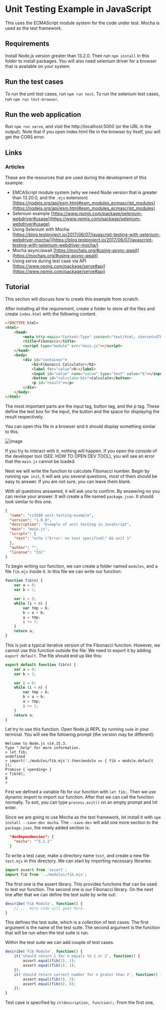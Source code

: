 # Unit Testing Example in JavaScript

This uses the ECMAScript module system for the code under test. Mocha is used
as the test framework.

## Requirements

Install Node.js version greater than 13.2.0. Then run `npm install` in this folder to install packages. You will also need selenium driver for a browser that is available on your system.

## Run the test cases

To run the unit test cases, run `npm run test`. To run the selenium test cases, run `npm run test-browser`.

## Run the web application

Run `npm run serve`, and visit the http://localhost:5000 (or the URL in the output). Note that
if you open index.html file in the browser by itself, you will get the CORS error.

## Links

### Articles

These are the resources that are used during the development of this example:

- EMCAScript module system (why we need Node version that is greater than 13.20.0, and the `.mjs` extension) [https://nodejs.org/api/esm.html#esm_modules_ecmascript_modules](https://nodejs.org/api/esm.html#esm_modules_ecmascript_modules)
- Selenium example [https://www.npmjs.com/package/selenium-webdriver#usage](https://www.npmjs.com/package/selenium-webdriver#usage)
- Using Selenium with Mocha [https://blog.testproject.io/2017/06/07/javascript-testing-with-selenium-webdriver-mocha/](https://blog.testproject.io/2017/06/07/javascript-testing-with-selenium-webdriver-mocha/)
- Mocha async/await [https://mochajs.org/#using-async-await](https://mochajs.org/#using-async-await)
- Using serve during test case via API [https://www.npmjs.com/package/serve#api](https://www.npmjs.com/package/serve#api)

## Tutorial

This section will discuss how to create this example from scratch.

After installing all the requirement, create a folder to store all the files and create `index.html` with the following content.

```html
<!DOCTYPE html>
<html>
    <head>
        <meta http-equiv="Content-Type" content="text/html; charset=UTF-8" />
        <title>Fibonacci</title>
        <script type="module" src="main.js"></script>
    </head>
    <body>
        <div id="container">
            <h2>Fibonacci Calculator</h2>
            <label for="value">N:</label>
            <input id="value" name="value" type="text" value="6"></input>
            <button id="calculate-btn">Calculate</button>
            <p id="result"></p>
        </div>
    </body>
</html>
```

The most important parts are the input tag, button tag, and the p tag. These define the text box for the input, the button and the space for displaying the result respectively.

You can open this file in a browser and it should display something similar to this.

![image](https://user-images.githubusercontent.com/54723539/139168950-3287b709-317c-44d6-9a6e-5aa1041e4420.png)



If you try to interact with it, nothing will happen. If you open the console of the developer tool (SEE: HOW TO OPEN DEV TOOL), you will see an error that the `main.js` cannot be loaded.

Next we will write the function to calculate Fibonacci number. Begin by running `npm init`, it will ask you several questions, most of them should be easy to answer. If you are not sure, you can leave them blank.

With all questions answered, it will ask you to confirm. By answering no you can revise your answer. It will create a file named `package.json`. It should look similar to this one.

```json
{
  "name": "cs3560-unit-testing-example",
  "version": "1.0.0",
  "description": "Example of unit testing in JavaScript",
  "main": "main.js",
  "scripts": {
    "test": "echo \"Error: no test specified\" && exit 1"
  },
  "author": "",
  "license": "ISC"
}
```

To begin writing our function, we can create a folder named `modules`, and a file `fib.mjs` inside it. In this file we can write our function:

```javascript
function fib(n) {
    var a = 0;
    var b = 1;

    var i = 0;
    while (i < n) {
        var tmp = b;
        b = a + b;
        a = tmp;
        i += 1;
    }
    return a;
}
```

This is just a typical iterative version of the Fibonacci function. However, we cannot use this function outside the file. We need to export it by adding `export default`. The file should end up like this:

```javascript
export default function fib(n) {
    var a = 0;
    var b = 1;

    var i = 0;
    while (i < n) {
        var tmp = b;
        b = a + b;
        a = tmp;
        i += 1;
    }
    return a;
}
```

Let try to use this function. Open Node.js REPL by running `node` in your terminal. You will see the following prompt (the version may be different):

```shell
Welcome to Node.js v14.15.3.
Type ".help" for more information.
> let fib;
undefined
> import('./modules/fib.mjs').then(module => { fib = module.default });
Promise { <pending> }
> fib(6);
8
>
```

First we defined a variable fib for our function with `let fib;`. Then we use dynamic import to import our function. After that we can call the function normally. To exit, you can type `process.exit()` on an empty prompt and hit enter.

Since we are going to use Mocha as the test framework, let install it with `npm install --save-dev mocha`. The `--save-dev` will add one more section to the `package.json`, the newly added section is:

```json
  "devDependencies": {
    "mocha": "^8.2.1"
  }
```

To write a test case, make a directory name `test`, and create a new file `test.mjs` in this directory. We can start by importing necessary libraries:

```javascript
import assert from 'assert';
import fib from '../modules/fib.mjs';
```

The first one is the assert library. This provides functions that can be used to test our function. The second one is our Fibonacci library. On the next line after that we can define the test suite by write out:

```javascript
describe('Fib Module', function() {
    // ... more code will goes here.
}
```

This defines the test suite, which is a collection of test cases. The first argument is the name of the test suite. The second argument is the function that will be run when the test suite is run.

Within the test suite we can add couple of test cases.

```javascript
describe('Fib Module', function() {
    it('should return 1 for n equals to 1 or 2', function() {
        assert.equal(fib(1), 1);
        assert.equal(fib(2), 1);
    });
    it('should return correct number for n grater than 2', function() {
        assert.equal(fib(3), 2);
        assert.equal(fib(6), 8);
    });
}
```

Test case is specified by `it(description, function);`. From the first one, 
